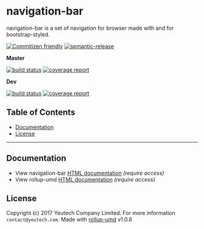 # navigation-bar

navigation-bar is a set of navigation for browser made with and for bootstrap-styled.

[![Commitizen friendly](https://img.shields.io/badge/commitizen-friendly-brightgreen.svg)](http://commitizen.github.io/cz-cli/)
[![semantic-release](https://img.shields.io/badge/%20%20%F0%9F%93%A6%F0%9F%9A%80-semantic--release-e10079.svg)](https://github.com/semantic-release/semantic-release)

**Master**

[![build status](https://module.kopaxgroup.com/bootstrap-styled/navigation-bar/badges/master/build.svg)](https://module.kopaxgroup.com/bootstrap-styled/navigation-bar/commits/master)
[![coverage report](https://module.kopaxgroup.com/bootstrap-styled/navigation-bar/badges/master/coverage.svg)](https://module.kopaxgroup.com/bootstrap-styled/navigation-bar/commits/master)

**Dev**

[![build status](https://module.kopaxgroup.com/bootstrap-styled/navigation-bar/badges/dev/build.svg)](https://module.kopaxgroup.com/bootstrap-styled/navigation-bar/commits/dev)
[![coverage report](https://module.kopaxgroup.com/bootstrap-styled/navigation-bar/badges/dev/coverage.svg)](https://module.kopaxgroup.com/bootstrap-styled/navigation-bar/commits/dev)


## Table of Contents

  - [Documentation](#documentation)
  - [License](#license)

---
  
## Documentation

  - View navigation-bar [HTML documentation](https://bootstrap-styled.yeutech.com/navigation-bar) *(require access)*
  - View rollup-umd [HTML documentation](https://dev-tools.yeutech.com/rollup-umd) *(require access)*

## License

Copyright (c) 2017 Yeutech Company Limited. For more information `contact@yeutech.com`. Made with [rollup-umd](https://module.kopaxgroup.com/dev-tools/rollup-umd/tags/v1.0.6) v1.0.6
